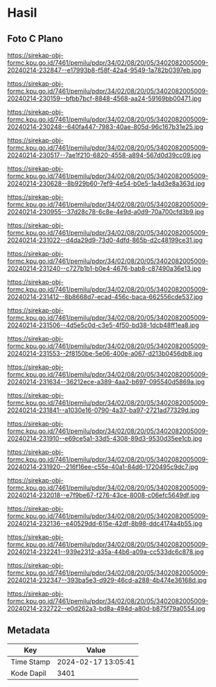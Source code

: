 # Hasil

## Foto C Plano

https://sirekap-obj-formc.kpu.go.id/7461/pemilu/pdpr/34/02/08/20/05/3402082005009-20240214-232847--e17993b8-f58f-42a4-9549-1a782b0397eb.jpg

https://sirekap-obj-formc.kpu.go.id/7461/pemilu/pdpr/34/02/08/20/05/3402082005009-20240214-230159--bfbb7bcf-8848-4568-aa24-59169bb00471.jpg

https://sirekap-obj-formc.kpu.go.id/7461/pemilu/pdpr/34/02/08/20/05/3402082005009-20240214-230248--640fa447-7983-40ae-805d-96c167b31e25.jpg

https://sirekap-obj-formc.kpu.go.id/7461/pemilu/pdpr/34/02/08/20/05/3402082005009-20240214-230517--7ae1f210-6820-4558-a894-567d0d39cc09.jpg

https://sirekap-obj-formc.kpu.go.id/7461/pemilu/pdpr/34/02/08/20/05/3402082005009-20240214-230628--8b929b60-7ef9-4e54-b0e5-1a4d3e8a363d.jpg

https://sirekap-obj-formc.kpu.go.id/7461/pemilu/pdpr/34/02/08/20/05/3402082005009-20240214-230955--37d28c78-6c8e-4e9d-a0d9-70a700cfd3b9.jpg

https://sirekap-obj-formc.kpu.go.id/7461/pemilu/pdpr/34/02/08/20/05/3402082005009-20240214-231022--d4da29d9-73d0-4dfd-865b-d2c48199ce31.jpg

https://sirekap-obj-formc.kpu.go.id/7461/pemilu/pdpr/34/02/08/20/05/3402082005009-20240214-231240--c727b1b1-b0e4-4676-bab8-c87490a36e13.jpg

https://sirekap-obj-formc.kpu.go.id/7461/pemilu/pdpr/34/02/08/20/05/3402082005009-20240214-231412--8b8668d7-ecad-456c-baca-662556cde537.jpg

https://sirekap-obj-formc.kpu.go.id/7461/pemilu/pdpr/34/02/08/20/05/3402082005009-20240214-231506--4d5e5c0d-c3e5-4f50-bd38-1dcb48ff1ea8.jpg

https://sirekap-obj-formc.kpu.go.id/7461/pemilu/pdpr/34/02/08/20/05/3402082005009-20240214-231553--2f8150be-5e06-400e-a067-d213b0456db8.jpg

https://sirekap-obj-formc.kpu.go.id/7461/pemilu/pdpr/34/02/08/20/05/3402082005009-20240214-231634--36212ece-a389-4aa2-b697-095540d5869a.jpg

https://sirekap-obj-formc.kpu.go.id/7461/pemilu/pdpr/34/02/08/20/05/3402082005009-20240214-231841--a1030e16-0790-4a37-ba97-2721ad77329d.jpg

https://sirekap-obj-formc.kpu.go.id/7461/pemilu/pdpr/34/02/08/20/05/3402082005009-20240214-231910--e69ce5a1-33d5-4308-89d3-9530d35ee1cb.jpg

https://sirekap-obj-formc.kpu.go.id/7461/pemilu/pdpr/34/02/08/20/05/3402082005009-20240214-231920--216f16ee-c55e-40a1-84d6-1720495c9dc7.jpg

https://sirekap-obj-formc.kpu.go.id/7461/pemilu/pdpr/34/02/08/20/05/3402082005009-20240214-232018--e7f9be67-f276-43ce-8008-c06efc5649df.jpg

https://sirekap-obj-formc.kpu.go.id/7461/pemilu/pdpr/34/02/08/20/05/3402082005009-20240214-232136--e40529dd-615e-42df-8b98-ddc4174a4b55.jpg

https://sirekap-obj-formc.kpu.go.id/7461/pemilu/pdpr/34/02/08/20/05/3402082005009-20240214-232241--939e2312-a35a-44b6-a09a-cc533dc6c878.jpg

https://sirekap-obj-formc.kpu.go.id/7461/pemilu/pdpr/34/02/08/20/05/3402082005009-20240214-232347--393ba5e3-d929-46cd-a288-4b474e36168d.jpg

https://sirekap-obj-formc.kpu.go.id/7461/pemilu/pdpr/34/02/08/20/05/3402082005009-20240214-232722--e0d262a3-bd8a-494d-a80d-b875f79a0554.jpg


## Metadata

| Key        | Value               |
| ---------- | ------------------- |
| Time Stamp | 2024-02-17 13:05:41 |
| Kode Dapil | 3401                |



